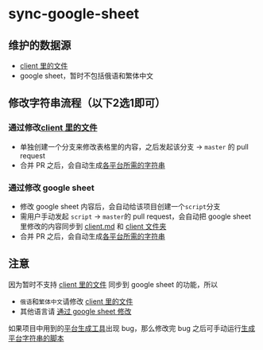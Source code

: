 # sync-google-sheet

## 维护的数据源
- [client 里的文件](https://github.com/Tougee/sync-google-sheet/tree/master/client)
- google sheet，暂时不包括俄语和繁体中文

## 修改字符串流程（以下2选1即可）

### 通过修改[client 里的文件](https://github.com/Tougee/sync-google-sheet/tree/master/client)
- 单独创建一个分支来修改表格里的内容，之后发起该分支 -> `master` 的 pull request
- 合并 PR 之后，会自动生成[各平台所需的字符串](https://github.com/Tougee/sync-google-sheet/tree/master/generated/output)

### 通过修改 google sheet

- 修改 google sheet 内容后，会自动给该项目创建一个`script`分支
- 需用户手动发起 `script` -> `master`的 pull request，会自动把 google sheet 里修改的内容同步到 [client.md](https://github.com/Tougee/sync-google-sheet/blob/master/client.md) 和 [client 文件夹](https://github.com/Tougee/sync-google-sheet/tree/master/client)
- 合并 PR 之后，会自动生成[各平台所需的字符串](https://github.com/Tougee/sync-google-sheet/tree/master/generated/output)

## 注意
因为暂时不支持 [client 里的文件](https://github.com/Tougee/sync-google-sheet/tree/master/client) 同步到 google sheet 的功能，所以
 - `俄语`和`繁体中文`请修改 [client 里的文件](https://github.com/Tougee/sync-google-sheet#%E9%80%9A%E8%BF%87%E4%BF%AE%E6%94%B9client-%E9%87%8C%E7%9A%84%E6%96%87%E4%BB%B6)
 - 其他语言请 [通过 google sheet 修改](https://github.com/Tougee/sync-google-sheet#%E9%80%9A%E8%BF%87%E4%BF%AE%E6%94%B9-google-sheet)

如果项目中用到的[平台生成工具](https://github.com/MixinNetwork/handsaw)出现 bug，那么修改完 bug 之后可手动运行[生成平台字符串的脚本](https://github.com/Tougee/sync-google-sheet/actions/workflows/manual_generate.yml)
